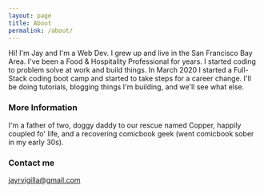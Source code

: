 ```yaml
---
layout: page
title: About
permalink: /about/
---
```


Hi! I'm Jay and I'm a Web Dev. I grew up and live in the San Francisco Bay Area. I've been a Food & Hospitality Professional for years. I started coding to problem solve at work and build things. In March 2020 I started a Full-Stack coding boot camp and started to take steps for a career change. I'll be doing tutorials, blogging things I'm building, and we'll see what else.

### More Information

I'm a father of two, doggy daddy to our rescue named Copper, happily coupled fo' life, and a recovering comicbook geek (went comicbook sober in my early 30s).

### Contact me

[jayrvigilla@gmail.com](mailto:jayrvigilla@gmail.com)